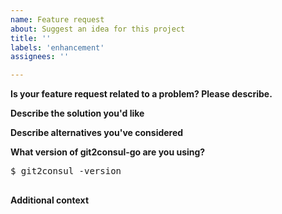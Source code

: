 ```yaml
---
name: Feature request
about: Suggest an idea for this project
title: ''
labels: 'enhancement'
assignees: ''

---
```


<!-- Please answer these questions before submitting your feature request. Thanks! -->

**Is your feature request related to a problem? Please describe.**
<!-- A clear and concise description of what the problem is. Ex. I'm always frustrated when [...] -->

**Describe the solution you'd like**
<!-- A clear and concise description of what you want to happen. -->

**Describe alternatives you've considered**
<!-- A clear and concise description of any alternative solutions or features you've considered. -->

**What version of git2consul-go are you using?**

<pre>
$ git2consul -version

</pre>

**Additional context**
<!-- Add any other context or screenshots about the feature request here. -->

